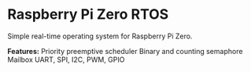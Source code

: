 # Raspberry Pi Zero RTOS

Simple real-time operating system for Raspberry Pi Zero.


**Features:**
	Priority preemptive scheduler
	Binary and counting semaphore
	Mailbox
	UART, SPI, I2C, PWM, GPIO

